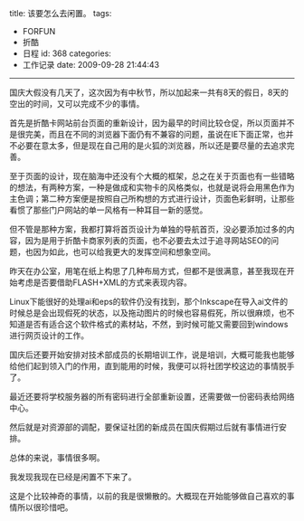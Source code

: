 title: 该要怎么去闲置。
tags:
  - FORFUN
  - 折酷
  - 日程
id: 368
categories:
  - 工作记录
date: 2009-09-28 21:44:43
---

国庆大假没有几天了，这次因为有中秋节，所以加起来一共有8天的假日，8天的空出的时间，又可以完成不少的事情。

首先是折酷卡网站前台页面的重新设计，因为最早的时间比较仓促，所以页面并不是很完美，而且在不同的浏览器下面仍有不兼容的问题，虽说在IE下面正常，也并不必要在意太多，但是现在自己用的是火狐的浏览器，所以还是要尽量的去追求完善。

至于页面的设计，现在脑海中还没有个大概的框架，总之在关于页面也有一些错略的想法，有两种方案，一种是做成和实物卡的风格类似，也就是说将会用黑色作为主色调；第二种方案便是按照自己所构想的方式进行设计，页面色彩鲜明，让那些看惯了那些门户网站的单一风格有一种耳目一新的感觉。

但不管是那种方案，我都打算将首页设计为单独的导航首页，没必要添加过多的内容，因为是用于折酷卡商家列表的页面，也不必要去太过于追寻网站SEO的问题，也因为如此，也可以给我更大的发挥空间和想象空间。

昨天在办公室，用笔在纸上构思了几种布局方式，但都不是很满意，甚至我现在开始考虑是否要借助FLASH+XML的方式来表现内容。

Linux下能很好的处理ai和eps的软件仍没有找到，那个Inkscape在导入ai文件的时候总是会出现假死的状态，以及拖动图片的时候也容易假死，所以很麻烦，也不知道是否有适合这个软件格式的素材站，不然，到时候可能又需要回到windows进行网页设计的工作。

国庆后还要开始安排对技术部成员的长期培训工作，说是培训，大概可能我也能够给他们起到领入门的作用，直到能用的时候，我便可以将社团学校这边的事情脱手了。

最近还要将学校服务器的所有密码进行全部重新设置，还需要做一份密码表给网络中心。

然后就是对资源部的调配，要保证社团的新成员在国庆假期过后就有事情进行安排。

总体的来说，事情很多啊。

我发现我现在已经是闲置不下来了。

这是个比较神奇的事情，以前的我是很懒散的。大概现在开始能够做自己喜欢的事情所以很珍惜吧。